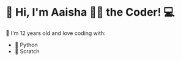 # 👋 Hi, I'm Aaisha 💙✨ the Coder! 💻

🌟 I'm 12 years old and love coding with:
- 🐍 Python
- 🧱 Scratch
